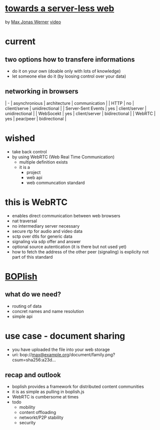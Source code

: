 # [towards a server-less web](http://programm.froscon.de/2015/events/1627.html)

by [Max Jonas Werner](https://blog.makk.es/)
[video](http://media.ccc.de/browse/conferences/froscon/2015/froscon2015-1627-towards_a_server-less_web.html)

# current

## two options how to transfere informations

* do it on your own (doable only with lots of knowledge)
* let someone else do it (by loosing control over your data)

## networking in browsers

| - | asynchronious | architecture | communication |
| HTTP | no | client/serve | unidirectional |
| Server-Sent Events | yes | client/server | unidirectional |
| WebSocekt | yes | client/server | bidirectional |
| WebRTC | yes | pear/peer | bidirectional |

# wished

* take back control
* by using WebRTC (Web Real Time Communication)
    * multiple definition exists
    * it is a 
        * project
        * web api
        * web communcation standard

# this is WebRTC

* enables direct communication between web browsers
* nat traversal
* no intermediary server necessary
* secure rtp for audio and video data
* sctp over dtls for generic data
* signaling via sdp offer and answer
* optional source autentication (it is there but not used yet)
* how to fetch the address of the other peer (signaling) is explicity not part of this standard

# [BOPlish](https://github.com/boplish)

## what do we need?

* routing of data
* concret names and name resolution
* simple api

# use case - document sharing

* you have uploaded the file into your web storage
* uri: bop://max@example.org/document/family.png?csum=sha256:a23d...

## recap and outlook

* boplish provides a framework for distributed content communities
* it is as simple as pulling in boplish.js
* WebRTC is cumbersome at times
* todo 
    * mobility
    * content offloading
    * networkt/P2P stability
    * security
